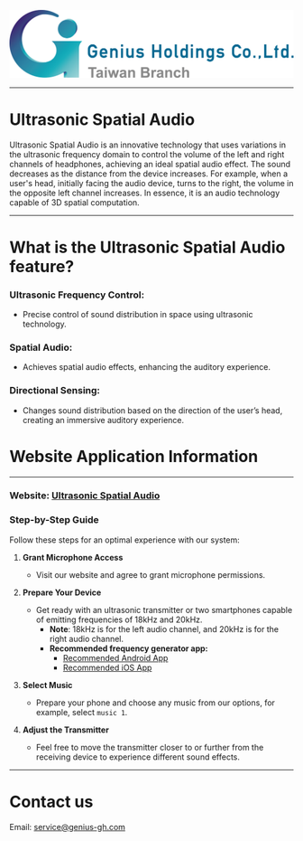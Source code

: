 ![picture](https://github.com/ezoxygenTeam/Try-Breath/blob/main/demo%20photo/GH_LOGO(E).png)

---

# Ultrasonic Spatial Audio

Ultrasonic Spatial Audio is an innovative technology that uses variations in the ultrasonic frequency domain to control the volume of the left and right channels of headphones, achieving an ideal spatial audio effect. The sound decreases as the distance from the device increases. For example, when a user's head, initially facing the audio device, turns to the right, the volume in the opposite left channel increases. In essence, it is an audio technology capable of 3D spatial computation.

---

# What is the Ultrasonic Spatial Audio feature?

### **Ultrasonic Frequency Control**:  
- Precise control of sound distribution in space using ultrasonic technology.

### **Spatial Audio**:  
- Achieves spatial audio effects, enhancing the auditory experience.

### **Directional Sensing**:  
- Changes sound distribution based on the direction of the user’s head, creating an immersive auditory experience.

# Website Application Information

---

### Website: [Ultrasonic Spatial Audio](https://webaudio-a780d.web.app/)

### Step-by-Step Guide

Follow these steps for an optimal experience with our system:

1. **Grant Microphone Access**
   - Visit our website and agree to grant microphone permissions.

2. **Prepare Your Device**
   - Get ready with an ultrasonic transmitter or two smartphones capable of emitting frequencies of 18kHz and 20kHz. 
     - **Note**: 18kHz is for the left audio channel, and 20kHz is for the right audio channel.
     - **Recommended frequency generator app:**
        - [Recommended Android App](https://play.google.com/store/apps/details?id=com.boedec.hoel.frequencygenerator&hl=zh_TW&gl=US)
        - [Recommended iOS App](https://apps.apple.com/app/id1487749953)

3. **Select Music**
   - Prepare your phone and choose any music from our options, for example, select `music 1`.

4. **Adjust the Transmitter**
   - Feel free to move the transmitter closer to or further from the receiving device to experience different sound effects.

---

# Contact us

Email: [service@genius-gh.com](mailto:service@genius-gh.com)
